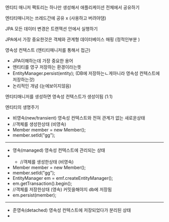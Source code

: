 
엔티티 매니저 팩토리는 하나만 생성해서 애플리케이션 전체에서 공유하기

엔티티매니저는 쓰레드간에 공유 x (사용하고 버려야댐)

JPA 모든 데이터 변경은 트랜잭션 안에서 실행하기 

JPA에서 가장 중요한것은 
객체와 관계형 데이터베이스 매핑 (정적인부분 )

영속성 컨텍스트 (엔티티매니저를 통해서 접근)
- JPA이해하는데 가장 중요한 용어
-  엔티티를 영구 저장하는 환경이라는뜻
- EntityManager.persist(entity); (DB에 저장하는ㄴ게아니라 영속성 컨텍스트에 저장하는것)
- 논리적인 개념 (눈에보이지않음)

엔티티매니저를 생성하면 영속성 컨텍스트가 생성이됨 (1:1)

엔티티의 생명주기
- 비영속(new/transient) 영속성 컨텍스트와  전혀 관계가 없는 새로운상태
- //객체를 생성한상태 (비영속)
- Member member = new Member();
- member.setId("gg");
- -----------------------------------
- 영속(managed) 영속성 컨텍스트에 관리되는 상태
- - //객체를 생성한상태 (비영속)
- Member member = new Member();
- member.setId("gg");
- EntityManager em = emf.createEntityManager();
- em.getTransaction().begin();
- //객체를 저장한상태 (영속) 커밋을해야지 db에 저장됨
- em.persist(member);
- ------------------------------------
- 준영속(detached) 영속성 컨텍스트에 저장되었다가 분리된 상태
- 